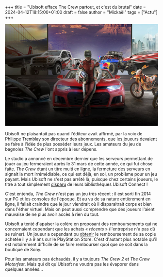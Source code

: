 +++
title = "Ubisoft efface The Crew partout, et c'est du brutal"
date = 2024-04-12T18:15:00+01:00
draft = false
author = "Mickaël"
tags = ["Actu"]
+++ 

![The Crew](TheCrew.jpg "")

Ubisoft ne plaisantait pas quand l'éditeur avait affirmé, par la voix de Philippe Tremblay son directeur des abonnements, que les joueurs [devaient](https://www.gamesindustry.biz/the-new-ubisoft-and-getting-gamers-comfortable-with-not-owning-their-games) se faire à l'idée de plus posséder leurs jeux. Les amateurs du jeu de bagnoles *The Crew* l'ont appris à leur dépens.

Le studio a annoncé en décembre dernier que les serveurs permettant de jouer au jeu fermeraient après le 31 mars de cette année, ce qui fut chose faite. *The Crew* étant un titre multi en ligne, la fermeture des serveurs en signait la mort irrémédiable, ce qui est déjà, en soi, un problème pour un jeu payant. Mais Ubisoft ne s'est pas arrêté là, puisque chez certains joueurs, le titre a tout simplement [disparu](https://gamerant.com/the-crew-ubisoft-connect-revoke-access/) de leurs bibliothèques Ubisoft Connect !

C'est entendu, *The Crew* n'est pas un jeu très récent : il est sorti fin 2014 sur PC et les consoles de l'époque. Et au vu de sa nature entièrement en ligne, il fallait craindre que le jour viendrait où il disparaitrait corps et bien dans l'éther virtuel. Mais on peut aussi comprendre que des joueurs l'aient mauvaise de ne plus avoir accès à rien du tout.

Ubisoft a tenté d'apaiser la colère en proposant des remboursements qui ne concernaient cependant que les achats « *récents* » (l'entreprise n'a pas dû se ruiner). Un joueur a cependant pu [obtenir](https://www.reddit.com/r/thecrew2/comments/1bz1eut/i_managed_to_get_a_refund_in_the_crew_1/) le remboursement de sa copie achetée il y a 9 ans sur le PlayStation Store. C'est d'autant plus notable qu'il est notoirement difficile de se faire rembourser quoi que ce soit dans la boutique de Sony.

Pour les amateurs pas échaudés, il y a toujours *The Crew 2* et *The Crew Motorfest*. Mais qui dit qu'Ubisoft ne voudra pas les évaporer dans quelques années…